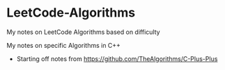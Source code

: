 # LeetCode-Algorithms
My notes on LeetCode Algorithms based on difficulty

My notes on specific Algorithms in C++
- Starting off notes from https://github.com/TheAlgorithms/C-Plus-Plus



